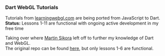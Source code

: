 ### Dart WebGL Tutorials

Tutorials from [learningwebgl.com](http://www.learningwebgl.com) are being ported from JavaScript to Dart.  
**Status:** Lessons 1-11 are functional with ongoing active development in my free time

Taking over where [Martin Sikora](https://github.com/martinsik) left off to further my knowledge of Dart and WebGL.  
The original repo can be found [here](https://github.com/martinsik/dart-webgl-tutorials), but only lessons 1-6 are functional.